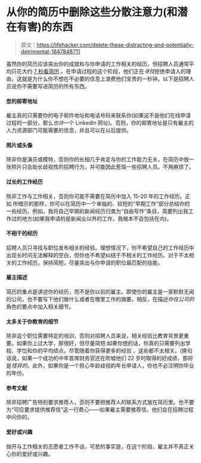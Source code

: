 # 从你的简历中删除这些分散注意力(和潜在有害)的东西

> 原文：<https://lifehacker.com/delete-these-distracting-and-potentially-detrimental-1847848711>

虽然你的简历应该突出你的成就和与你申请的工作相关的经历，但招聘人员通常平均只花大约 [7 秒看简历](https://www.indeed.com/career-advice/resumes-cover-letters/how-long-do-employers-look-at-resumes#:~:text=On%20average%2C%20employers%20look%20at,for%20only%20a%20few%20seconds.) 。在申请过程的这个阶段，他们正在*寻找*拒绝申请人的理由，这就是为什么你不想在不必要的信息上浪费他们宝贵的一秒钟。以下是招聘人员说你不需要写进简历的所有东西。



#### **您的邮寄地址**

雇主真的只需要你的电子邮件地址和电话号码来联系你(如果这不是他们在线申请过程的一部分，那么*也许*一个 LinkedIn 网址)。否则，你的邮寄地址是只有雇主的人力资源部门可能需要的信息，并且可以在以后提供。

#### **照片或头像**

除非你是演员或模特，否则你的长相几乎肯定与你的工作能力无关。在简历中放一张照片只会助长歧视性的招聘行为，并可能因此惹恼一些招聘人员。不用麻烦了。

#### **过长的工作经历**

除非工作与工作相关，否则你可能不需要在简历中加入 15-20 年的工作经历。正如 所暗示的那样，你可以在简历中一个单独的、较短的“早期工作”部分总结你的一些经历。例如，我将自己早期的新闻经历归类为“自由写作”条目，简要列出我工作过的地方(如果我申请的是新闻业以外的工作，我根本不会包括在内)。

#### **不相干的经历**

招聘人员只寻找与职位发布相关的经验。理想情况下，你不希望自己的工作经历中出现长时间无法解释的空白，但你也不希望纠结于不相关的工作经历。对于不太相关的工作经历，保持简短，尽量突出与你申请的职位最匹配的技能。

#### **雇主描述**

简历的重点是讲述你的经历，而不是你以前的雇主。即使你的雇主是一家默默无闻的公司，也不要写下他们做什么或者在哪里工作的摘要。相反，在描述*你在公司的*角色的要点中加入相关细节。

#### **太多关于你教育的细节**

除非这个职位需要特定的培训，否则对招聘人员来说，相关经验比教育背景更重要。如果你上过大学，那很好，但尽量简短:如果你想的话，你真的只需要列出学校、学位和你的平均绩点，尽管随着你获得更多的经验 ，这些都不太相关。(换句话说，如果一个成功的中年首席财务官还在吹嘘他们 22 岁时取得的好成绩，那将是*怪异的*。此外，如果你是一个担心年龄歧视的年长申请人，你也不必注明你毕业的年份。

#### **参考文献**

除非招聘广告特别要求推荐人，否则不要把推荐人的联系方式放在简历里。也不要为“可应要求提供推荐信”这一行费心——如果雇主需要推荐信，他们会在招聘过程中问你的。

#### **爱好或兴趣**

抛开与工作相关的志愿者工作不谈，可悲的事实是，在这个阶段，雇主并不真正关心你的爱好或兴趣。